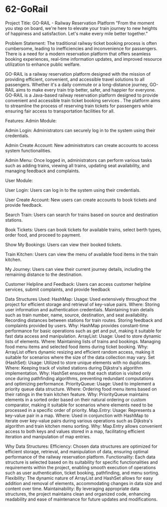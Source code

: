 # 62-GoRail

Project Title: GO-RAIL -  Railway Reservation Platform
"From the moment you step on board, we're here to elevate your train journey to new heights of happiness and satisfaction. Let's make every mile better together."


Problem Statement:
The traditional railway ticket booking process is often cumbersome, leading to inefficiencies and inconvenience for passengers. There is a need for a modern reservation platform that offers seamless booking experiences, real-time information updates, and improved resource utilization to enhance public welfare.


GO-RAIL is a railway reservation platform designed with the mission of providing efficient, convenient, and accessible travel solutions to all passengers. Whether it's a daily commute or a long-distance journey, GO-RAIL aims to make every train trip better, safer, and happier for everyone.
GO-RAIL is a Java-based railway reservation platform designed to provide convenient and accessible train ticket booking services . The platform aims to streamline the process of reserving train tickets for passengers while ensuring fair access to transportation facilities for all.


Features:
Admin Module:

Admin Login: Administrators can securely log in to the system using their credentials.

Admin Create Account: New administrators can create accounts to access system functionalities.

Admin Menu: Once logged in, administrators can perform various tasks such as adding trains, viewing all trains, updating seat availability, and managing feedback and complaints.

User Module:

User Login: Users can log in to the system using their credentials.

User Create Account: New users can create accounts to book tickets and provide feedback.

Search Train: Users can search for trains based on source and destination stations.

Book Tickets: Users can book tickets for available trains, select berth types, order food, and proceed to payment.

Show My Bookings: Users can view their booked tickets.

Train Kitchen: Users can view the menu of available food items in the train kitchen.

My Journey: Users can view their current journey details, including the remaining distance to the destination.

Customer Helpline and Feedback: Users can access customer helpline services, submit complaints, and provide feedback

Data Structures Used:
HashMap:
Usage: Used extensively throughout the project for efficient storage and retrieval of key-value pairs.
Where:
Storing user information and authentication credentials.
Maintaining train details such as train number, name, source, destination, and seat availability.
Recording distances between stations for train routes.
Storing feedback and complaints provided by users.
Why: HashMap provides constant-time performance for basic operations such as get and put, making it suitable for fast data access and manipulation.
ArrayList:
Usage: Used to store dynamic lists of elements.
Where:
Maintaining lists of trains and bookings.
Managing food menu items and selected food items during ticket booking.
Why: ArrayList offers dynamic resizing and efficient random access, making it suitable for scenarios where the size of the data collection may vary.
Set (HashSet):
Usage: Utilized to store unique elements with no duplicates.
Where:
Keeping track of visited stations during Dijkstra's algorithm implementation.
Why: HashSet ensures that each station is visited only once during pathfinding algorithms, preventing redundant computations and optimizing performance.
PriorityQueue:
Usage: Used to implement a priority queue data structure.
Where:
Ordering food menu items based on their ratings in the train kitchen feature.
Why: PriorityQueue maintains elements in a sorted order based on their natural ordering or custom comparator, making it suitable for scenarios where elements need to be processed in a specific order of priority.
Map.Entry:
Usage: Represents a key-value pair in a map.
Where:
Used in conjunction with HashMap to iterate over key-value pairs during various operations such as Dijkstra's algorithm and train kitchen menu sorting.
Why: Map.Entry allows convenient access to both keys and values stored in a map, facilitating efficient iteration and manipulation of map entries.


Why Data Structures:
Efficiency: Chosen data structures are optimized for efficient storage, retrieval, and manipulation of data, ensuring optimal performance of the railway reservation platform.
Functionality: Each data structure is selected based on its suitability for specific functionalities and requirements within the project, enabling smooth execution of operations such as user authentication, ticket booking, pathfinding, and menu sorting.
Flexibility: The dynamic nature of ArrayList and HashSet allows for easy addition and removal of elements, accommodating changes in data size and content over time.
Maintainability: By leveraging appropriate data structures, the project maintains clean and organized code, enhancing readability and ease of maintenance for future updates and modifications.

